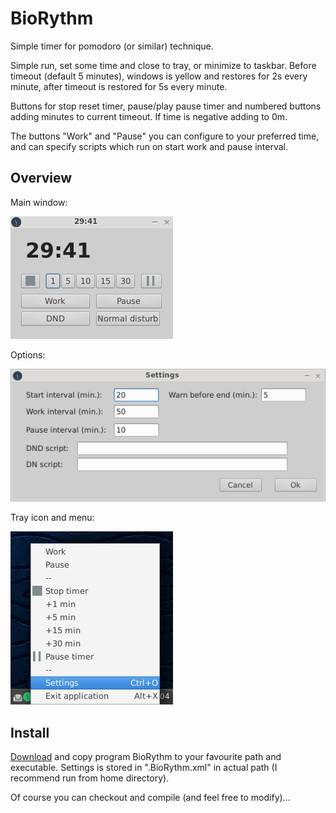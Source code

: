 # BioRythm

Simple timer for pomodoro (or similar) technique.

Simple run, set some time and close to tray, or minimize to taskbar. Before
timeout (default 5 minutes), windows is yellow and restores for 2s every minute, after
timeout is restored for 5s every minute.

Buttons for stop reset timer, pause/play pause timer and numbered buttons
adding minutes to current timeout. If time is negative adding to 0m.

The buttons "Work" and "Pause" you can configure to your preferred time, and
can specify scripts which run on start work and pause interval.

## Overview

Main window:

![Main window](screenshots/main.png)

Options:

![Options](screenshots/options.png)

Tray icon and menu:

![Tray icon and menu](screenshots/traymenu.png)

## Install

[Download](https://www.dropbox.com/sh/3u1xyi47vd2oo9r/AAAl1vJZF6kLd1lruvXbjKVWa?dl=0) and copy program BioRythm to your favourite path and executable. Settings is stored in ".BioRythm.xml" in actual path (I recommend run from home directory).

Of course you can checkout and compile (and feel free to modify)...
